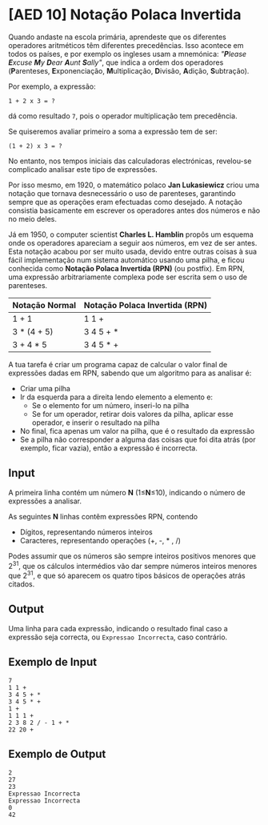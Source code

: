 # [AED 10] Notação Polaca Invertida

Quando andaste na escola primária, aprendeste que os diferentes operadores aritméticos têm diferentes precedências. Isso acontece em todos os países, e por exemplo os ingleses usam a mnemónica: *"**P**lease **E**xcuse **M**y **D**ear **A**unt **S**ally"*, que indica a ordem dos operadores (**P**arenteses, **E**xponenciação, **M**ultiplicação, **D**ivisão, **A**dição, **S**ubtração).

Por exemplo, a expressão:

`1 + 2 x 3 = ?`

dá como resultado `7`, pois o operador multiplicação tem precedência.

Se quiseremos avaliar primeiro a soma a expressão tem de ser:

`(1 + 2) x 3 = ?`

No entanto, nos tempos iniciais das calculadoras electrónicas, revelou-se complicado analisar este tipo de expressões.

Por isso mesmo, em 1920, o matemático polaco **Jan Lukasiewicz** criou uma notação que tornava desnecessário o uso de parenteses, garantindo sempre que as operações eram efectuadas como desejado. A notação consistia basicamente em escrever os operadores antes dos números e não no meio deles.

Já em 1950, o computer scientist **Charles L. Hamblin** propôs um esquema onde os operadores apareciam a seguir aos números, em vez de ser antes. Esta notação acabou por ser muito usada, devido entre outras coisas à sua fácil implementação num sistema automático usando uma pilha, e ficou conhecida como **Notação Polaca Invertida (RPN)** (ou postfix). Em RPN, uma expressão arbitrariamente complexa pode ser escrita sem o uso de parenteses.
 
| Notação Normal | Notação Polaca Invertida (RPN) |
| -------------- | ------------------------------ |
| 1 + 1          | 1 1 +                          |
| 3 * (4 + 5)    | 3 4 5 + *                      |
| 3 + 4 * 5      | 3 4 5 * +                      |

A tua tarefa é criar um programa capaz de calcular o valor final de expressões dadas em RPN, sabendo que um algoritmo para as analisar é:

- Criar uma pilha
- Ir da esquerda para a direita lendo elemento a elemento e:
  - Se o elemento for um número, inseri-lo na pilha
  - Se for um operador, retirar dois valores da pilha, aplicar esse operador, e inserir o resultado na pilha
- No final, fica apenas um valor na pilha, que é o resultado da expressão
- Se a pilha não corresponder a alguma das coisas que foi dita atrás (por exemplo, ficar vazia), então a expressão é incorrecta.

## Input

A primeira linha contém um número **N** (1≤**N**≤10), indicando o número de expressões a analisar.

As seguintes **N** linhas contêm expressões RPN, contendo

- Dígitos, representando números inteiros
- Caracteres, representando operações (+, -, * , /)

Podes assumir que os números são sempre inteiros positivos menores que 2<sup>31</sup>, que os cálculos intermédios vão dar sempre números inteiros menores que 2<sup>31</sup>, e que só aparecem os quatro tipos básicos de operações atrás citados.

## Output

Uma linha para cada expressão, indicando o resultado final caso a expressão seja correcta, ou `Expressao Incorrecta`, caso contrário.

## Exemplo de Input

```
7
1 1 +
3 4 5 + *
3 4 5 * +
1 +
1 1 1 +
2 3 8 2 / - 1 + *
22 20 +
```

## Exemplo de Output

```
2
27
23
Expressao Incorrecta
Expressao Incorrecta
0
42
```

